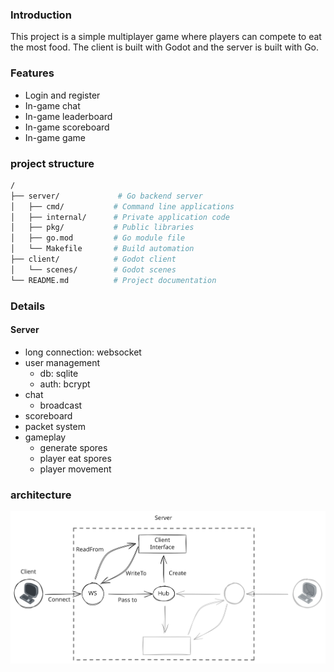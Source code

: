 ### Introduction
This project is a simple multiplayer game where players can compete to eat the most food. The client is built with Godot and the server is built with Go.

### Features
- Login and register
- In-game chat
- In-game leaderboard
- In-game scoreboard
- In-game game

### project structure
```sh
/
├── server/             # Go backend server
│   ├── cmd/           # Command line applications
│   ├── internal/      # Private application code
│   ├── pkg/           # Public libraries
│   ├── go.mod         # Go module file
│   └── Makefile       # Build automation
├── client/            # Godot client
│   └── scenes/        # Godot scenes
└── README.md          # Project documentation
```

### Details
#### Server

- long connection: websocket
- user management
  - db: sqlite
  - auth: bcrypt
- chat
  - broadcast
- scoreboard
- packet system
- gameplay
  - generate spores
  - player eat spores
  - player movement

### architecture
![architecture](./architecture.svg)